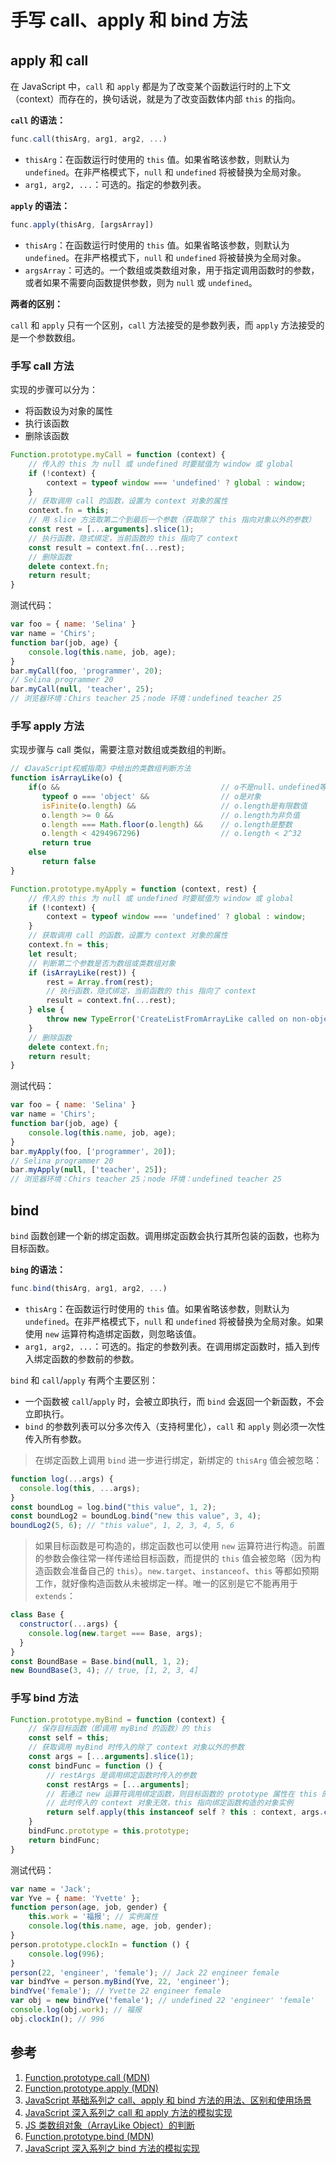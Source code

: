 # 手写 call、apply 和 bind 方法

## apply 和 call

在 JavaScript 中，`call` 和 `apply` 都是为了改变某个函数运行时的上下文（context）而存在的，换句话说，就是为了改变函数体内部 `this` 的指向。

**`call` 的语法：**

```javascript
func.call(thisArg, arg1, arg2, ...)
```

* `thisArg`：在函数运行时使用的 `this` 值。如果省略该参数，则默认为 `undefined`。在非严格模式下，`null` 和 `undefined` 将被替换为全局对象。
* `arg1, arg2, ...`：可选的。指定的参数列表。

**`apply` 的语法：**

```javascript
func.apply(thisArg, [argsArray])
```

* `thisArg`：在函数运行时使用的 `this` 值。如果省略该参数，则默认为 `undefined`。在非严格模式下，`null` 和 `undefined` 将被替换为全局对象。
* `argsArray`：可选的。一个数组或类数组对象，用于指定调用函数时的参数，或者如果不需要向函数提供参数，则为 `null` 或 `undefined`。

**两者的区别：**

`call` 和 `apply` 只有一个区别，`call` 方法接受的是参数列表，而 `apply` 方法接受的是一个参数数组。

### 手写 call 方法

实现的步骤可以分为：

* 将函数设为对象的属性
* 执行该函数
* 删除该函数

```javascript
Function.prototype.myCall = function (context) {
    // 传入的 this 为 null 或 undefined 时要赋值为 window 或 global
    if (!context) {
        context = typeof window === 'undefined' ? global : window;
    }
    // 获取调用 call 的函数，设置为 context 对象的属性
    context.fn = this;
    // 用 slice 方法取第二个到最后一个参数（获取除了 this 指向对象以外的参数）
    const rest = [...arguments].slice(1);
    // 执行函数，隐式绑定，当前函数的 this 指向了 context
    const result = context.fn(...rest);
    // 删除函数
    delete context.fn;
    return result;
}
```

测试代码：

```javascript
var foo = { name: 'Selina' }
var name = 'Chirs';
function bar(job, age) {
    console.log(this.name, job, age);
}
bar.myCall(foo, 'programmer', 20);
// Selina programmer 20
bar.myCall(null, 'teacher', 25);
// 浏览器环境：Chirs teacher 25；node 环境：undefined teacher 25    
```

### 手写 apply 方法

实现步骤与 call 类似，需要注意对数组或类数组的判断。

```javascript
// 《JavaScript权威指南》中给出的类数组判断方法
function isArrayLike(o) {
    if(o &&                                    // o不是null、undefined等
       typeof o === 'object' &&                // o是对象
       isFinite(o.length) &&                   // o.length是有限数值
       o.length >= 0 &&                        // o.length为非负值
       o.length === Math.floor(o.length) &&    // o.length是整数
       o.length < 4294967296)                  // o.length < 2^32
       return true
    else
       return false
}

Function.prototype.myApply = function (context, rest) {
    // 传入的 this 为 null 或 undefined 时要赋值为 window 或 global
    if (!context) {
        context = typeof window === 'undefined' ? global : window;
    }
    // 获取调用 call 的函数，设置为 context 对象的属性
    context.fn = this;
    let result;
    // 判断第二个参数是否为数组或类数组对象
    if (isArrayLike(rest)) {
        rest = Array.from(rest);
        // 执行函数，隐式绑定，当前函数的 this 指向了 context
        result = context.fn(...rest);
    } else {
        throw new TypeError('CreateListFromArrayLike called on non-object');
    }
    // 删除函数
    delete context.fn;
    return result;
}
```

测试代码：

```javascript
var foo = { name: 'Selina' }
var name = 'Chirs';
function bar(job, age) {
    console.log(this.name, job, age);
}
bar.myApply(foo, ['programmer', 20]);
// Selina programmer 20
bar.myApply(null, ['teacher', 25]);
// 浏览器环境：Chirs teacher 25；node 环境：undefined teacher 25
```

## bind

`bind` 函数创建一个新的绑定函数。调用绑定函数会执行其所包装的函数，也称为目标函数。

**`bing` 的语法：**

```javascript
func.bind(thisArg, arg1, arg2, ...)
```

* `thisArg`：在函数运行时使用的 `this` 值。如果省略该参数，则默认为 `undefined`。在非严格模式下，`null` 和 `undefined` 将被替换为全局对象。如果使用 `new` 运算符构造绑定函数，则忽略该值。
* `arg1, arg2, ...`：可选的。指定的参数列表。在调用绑定函数时，插入到传入绑定函数的参数前的参数。

`bind` 和 `call`/`apply` 有两个主要区别：

* 一个函数被 `call`/`apply` 时，会被立即执行，而 `bind` 会返回一个新函数，不会立即执行。
* `bind` 的参数列表可以分多次传入（支持柯里化），`call` 和 `apply` 则必须一次性传入所有参数。

> 在绑定函数上调用 `bind` 进一步进行绑定，新绑定的 `thisArg` 值会被忽略：

```javascript
function log(...args) {
  console.log(this, ...args);
}
const boundLog = log.bind("this value", 1, 2);
const boundLog2 = boundLog.bind("new this value", 3, 4);
boundLog2(5, 6); // "this value", 1, 2, 3, 4, 5, 6
```

> 如果目标函数是可构造的，绑定函数也可以使用 `new` 运算符进行构造。前置的参数会像往常一样传递给目标函数，而提供的 `this` 值会被忽略（因为构造函数会准备自己的 `this`）。`new.target`、`instanceof`、`this` 等都如预期工作，就好像构造函数从未被绑定一样。唯一的区别是它不能再用于 `extends`：

```javascript
class Base {
  constructor(...args) {
    console.log(new.target === Base, args);
  }
}
const BoundBase = Base.bind(null, 1, 2);
new BoundBase(3, 4); // true, [1, 2, 3, 4]
```

### 手写 bind 方法

```javascript
Function.prototype.myBind = function (context) {
    // 保存目标函数（即调用 myBind 的函数）的 this
    const self = this;
    // 获取调用 myBind 时传入的除了 context 对象以外的参数
    const args = [...arguments].slice(1);
    const bindFunc = function () {
        // restArgs 是调用绑定函数时传入的参数
        const restArgs = [...arguments];
        // 若通过 new 运算符调用绑定函数，则目标函数的 prototype 属性在 this 的原型链上
        // 此时传入的 context 对象无效，this 指向绑定函数构造的对象实例
        return self.apply(this instanceof self ? this : context, args.concat(restArgs));
    }
    bindFunc.prototype = this.prototype;
    return bindFunc;
}
```

测试代码：

```javascript
var name = 'Jack';
var Yve = { name: 'Yvette' };
function person(age, job, gender) {
    this.work = '福报'; // 实例属性
    console.log(this.name, age, job, gender);
}
person.prototype.clockIn = function () {
    console.log(996);
}
person(22, 'engineer', 'female'); // Jack 22 engineer female
var bindYve = person.myBind(Yve, 22, 'engineer');
bindYve('female'); // Yvette 22 engineer female
var obj = new bindYve('female'); // undefined 22 'engineer' 'female'
console.log(obj.work); // 福报
obj.clockIn(); // 996
```

## 参考

1. [Function.prototype.call (MDN)](https://developer.mozilla.org/zh-CN/docs/Web/JavaScript/Reference/Global_Objects/Function/call)
2. [Function.prototype.apply (MDN)](https://developer.mozilla.org/zh-CN/docs/Web/JavaScript/Reference/Global_Objects/Function/apply)
3. [JavaScript 基础系列之 call、apply 和 bind 方法的用法、区别和使用场景](https://github.com/yuanyuanbyte/Blog/issues/115)
4. [JavaScript 深入系列之 call 和 apply 方法的模拟实现](https://github.com/yuanyuanbyte/Blog/issues/109)
5. [JS 类数组对象（ArrayLike Object）的判断](https://segmentfault.com/a/1190000007315013)
6. [Function.prototype.bind (MDN)](https://developer.mozilla.org/zh-CN/docs/Web/JavaScript/Reference/Global_Objects/Function/bind)
7. [JavaScript 深入系列之 bind 方法的模拟实现](https://github.com/yuanyuanbyte/Blog/issues/136)